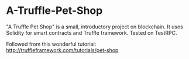 # A-Truffle-Pet-Shop

"A Truffle Pet Shop" is a small, introductory project on blockchain. It uses Solidity for smart contracts and Truffle framework.
Tested on TestRPC.

Followed from this wonderful tutorial: http://truffleframework.com/tutorials/pet-shop
